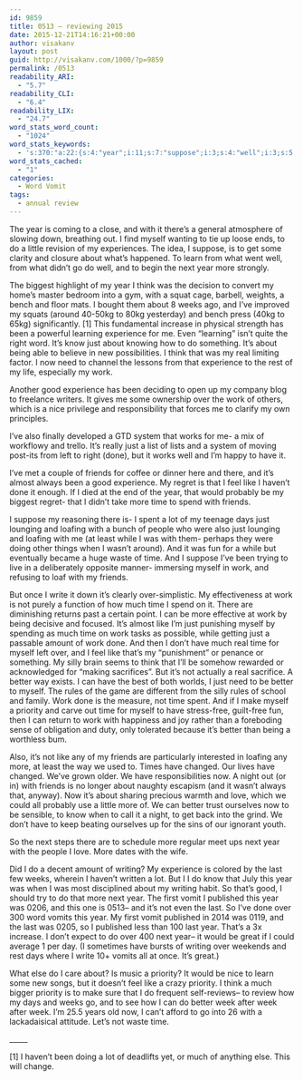 ```yaml
---
id: 9859
title: 0513 – reviewing 2015
date: 2015-12-21T14:16:21+00:00
author: visakanv
layout: post
guid: http://visakanv.com/1000/?p=9859
permalink: /0513
readability_ARI:
  - "5.7"
readability_CLI:
  - "6.4"
readability_LIX:
  - "24.7"
word_stats_word_count:
  - "1024"
word_stats_keywords:
  - 's:370:"a:22:{s:4:"year";i:11;s:7:"suppose";i:3;s:4:"well";i:3;s:5:"think";i:4;s:5:"weeks";i:3;s:10:"experience";i:5;s:4:"know";i:3;s:4:"just";i:7;s:4:"real";i:3;s:4:"work";i:9;s:4:"good";i:3;s:7:"friends";i:5;s:4:"feel";i:3;s:4:"like";i:5;s:4:"time";i:8;s:4:"days";i:3;s:7:"loafing";i:3;s:6:"better";i:5;s:8:"priority";i:4;s:7:"writing";i:3;s:9:"published";i:3;s:4:"week";i:3;}";'
word_stats_cached:
  - "1"
categories:
  - Word Vomit
tags:
  - annual review
---
```

The year is coming to a close, and with it there&#8217;s a general atmosphere of slowing down, breathing out. I find myself wanting to tie up loose ends, to do a little revision of my experiences. The idea, I suppose, is to get some clarity and closure about what&#8217;s happened. To learn from what went well, from what didn&#8217;t go do well, and to begin the next year more strongly.

The biggest highlight of my year I think was the decision to convert my home&#8217;s master bedroom into a gym, with a squat cage, barbell, weights, a bench and floor mats. I bought them about 8 weeks ago, and I&#8217;ve improved my squats (around 40-50kg to 80kg yesterday) and bench press (40kg to 65kg) significantly. [1] This fundamental increase in physical strength has been a powerful learning experience for me. Even &#8220;learning&#8221; isn&#8217;t quite the right word. It&#8217;s know just about knowing how to do something. It&#8217;s about being able to believe in new possibilities. I think that was my real limiting factor. I now need to channel the lessons from that experience to the rest of my life, especially my work.

Another good experience has been deciding to open up my company blog to freelance writers. It gives me some ownership over the work of others, which is a nice privilege and responsibility that forces me to clarify my own principles.

I&#8217;ve also finally developed a GTD system that works for me- a mix of workflowy and trello. It&#8217;s really just a list of lists and a system of moving post-its from left to right (done), but it works well and I&#8217;m happy to have it.

I&#8217;ve met a couple of friends for coffee or dinner here and there, and it&#8217;s almost always been a good experience. My regret is that I feel like I haven&#8217;t done it enough. If I died at the end of the year, that would probably be my biggest regret- that I didn&#8217;t take more time to spend with friends.

I suppose my reasoning there is- I spent a lot of my teenage days just lounging and loafing with a bunch of people who were also just lounging and loafing with me (at least while I was with them- perhaps they were doing other things when I wasn&#8217;t around). And it was fun for a while but eventually became a huge waste of time. And I suppose I&#8217;ve been trying to live in a deliberately opposite manner- immersing myself in work, and refusing to loaf with my friends.

But once I write it down it&#8217;s clearly over-simplistic. My effectiveness at work is not purely a function of how much time I spend on it. There are diminishing returns past a certain point. I can be more effective at work by being decisive and focused. It&#8217;s almost like I&#8217;m just punishing myself by spending as much time on work tasks as possible, while getting just a passable amount of work done. And then I don&#8217;t have much real time for myself left over, and I feel like that&#8217;s my &#8220;punishment&#8221; or penance or something. My silly brain seems to think that I&#8217;ll be somehow rewarded or acknowledged for &#8220;making sacrifices&#8221;. But it&#8217;s not actually a real sacrifice. A better way exists. I can have the best of both worlds, I just need to be better to myself. The rules of the game are different from the silly rules of school and family. Work done is the measure, not time spent. And if I make myself a priority and carve out time for myself to have stress-free, guilt-free fun, then I can return to work with happiness and joy rather than a foreboding sense of obligation and duty, only tolerated because it&#8217;s better than being a worthless bum.

Also, it&#8217;s not like any of my friends are particularly interested in loafing any more, at least the way we used to. Times have changed. Our lives have changed. We&#8217;ve grown older. We have responsibilities now. A night out (or in) with friends is no longer about naughty escapism (and it wasn&#8217;t always that, anyway). Now it&#8217;s about sharing precious warmth and love, which we could all probably use a little more of. We can better trust ourselves now to be sensible, to know when to call it a night, to get back into the grind. We don&#8217;t have to keep beating ourselves up for the sins of our ignorant youth.

So the next steps there are to schedule more regular meet ups next year with the people I love. More dates with the wife.

Did I do a decent amount of writing? My experience is colored by the last few weeks, wherein I haven&#8217;t written a lot. But I I do know that July this year was when I was most disciplined about my writing habit. So that&#8217;s good, I should try to do that more next year. The first vomit I published this year was 0206, and this one is 0513– and it&#8217;s not even the last. So I&#8217;ve done over 300 word vomits this year. My first vomit published in 2014 was 0119, and the last was 0205, so I published less than 100 last year. That&#8217;s a 3x increase. I don&#8217;t expect to do over 400 next year– it would be great if I could average 1 per day. (I sometimes have bursts of writing over weekends and rest days where I write 10+ vomits all at once. It&#8217;s great.)

What else do I care about? Is music a priority? It would be nice to learn some new songs, but it doesn&#8217;t feel like a crazy priority. I think a much bigger priority is to make sure that I do frequent self-reviews– to review how my days and weeks go, and to see how I can do better week after week after week. I&#8217;m 25.5 years old now, I can&#8217;t afford to go into 26 with a lackadaisical attitude. Let&#8217;s not waste time.
  
\_____

[1] I haven&#8217;t been doing a lot of deadlifts yet, or much of anything else. This will change.